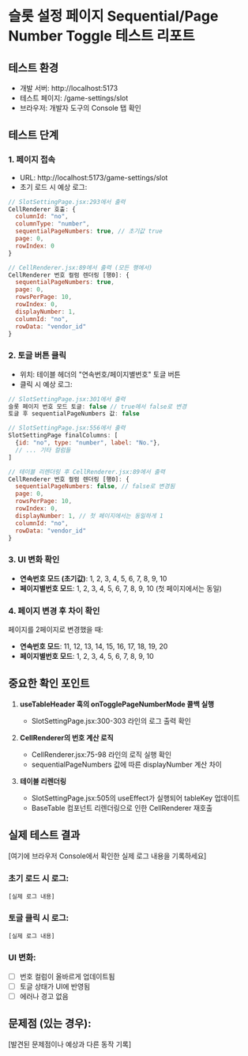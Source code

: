 # 슬롯 설정 페이지 Sequential/Page Number Toggle 테스트 리포트

## 테스트 환경
- 개발 서버: http://localhost:5173
- 테스트 페이지: /game-settings/slot
- 브라우저: 개발자 도구의 Console 탭 확인

## 테스트 단계

### 1. 페이지 접속
- URL: http://localhost:5173/game-settings/slot
- 초기 로드 시 예상 로그:

```javascript
// SlotSettingPage.jsx:293에서 출력
CellRenderer 호출: {
  columnId: "no", 
  columnType: "number", 
  sequentialPageNumbers: true, // 초기값 true
  page: 0, 
  rowIndex: 0
}

// CellRenderer.jsx:89에서 출력 (모든 행에서)
CellRenderer 번호 컬럼 렌더링 [행0]: {
  sequentialPageNumbers: true,
  page: 0,
  rowsPerPage: 10,
  rowIndex: 0,
  displayNumber: 1,
  columnId: "no",
  rowData: "vendor_id"
}
```

### 2. 토글 버튼 클릭
- 위치: 테이블 헤더의 "연속번호/페이지별번호" 토글 버튼
- 클릭 시 예상 로그:

```javascript
// SlotSettingPage.jsx:301에서 출력
슬롯 페이지 번호 모드 토글: false // true에서 false로 변경
토글 후 sequentialPageNumbers 값: false

// SlotSettingPage.jsx:556에서 출력
SlotSettingPage finalColumns: [
  {id: "no", type: "number", label: "No."},
  // ... 기타 컬럼들
]

// 테이블 리렌더링 후 CellRenderer.jsx:89에서 출력
CellRenderer 번호 컬럼 렌더링 [행0]: {
  sequentialPageNumbers: false, // false로 변경됨
  page: 0,
  rowsPerPage: 10,
  rowIndex: 0,
  displayNumber: 1, // 첫 페이지에서는 동일하게 1
  columnId: "no",
  rowData: "vendor_id"
}
```

### 3. UI 변화 확인
- **연속번호 모드 (초기값)**: 1, 2, 3, 4, 5, 6, 7, 8, 9, 10
- **페이지별번호 모드**: 1, 2, 3, 4, 5, 6, 7, 8, 9, 10 (첫 페이지에서는 동일)

### 4. 페이지 변경 후 차이 확인
페이지를 2페이지로 변경했을 때:
- **연속번호 모드**: 11, 12, 13, 14, 15, 16, 17, 18, 19, 20
- **페이지별번호 모드**: 1, 2, 3, 4, 5, 6, 7, 8, 9, 10

## 중요한 확인 포인트

1. **useTableHeader 훅의 onTogglePageNumberMode 콜백 실행**
   - SlotSettingPage.jsx:300-303 라인의 로그 출력 확인

2. **CellRenderer의 번호 계산 로직**
   - CellRenderer.jsx:75-98 라인의 로직 실행 확인
   - sequentialPageNumbers 값에 따른 displayNumber 계산 차이

3. **테이블 리렌더링**
   - SlotSettingPage.jsx:505의 useEffect가 실행되어 tableKey 업데이트
   - BaseTable 컴포넌트 리렌더링으로 인한 CellRenderer 재호출

## 실제 테스트 결과
[여기에 브라우저 Console에서 확인한 실제 로그 내용을 기록하세요]

### 초기 로드 시 로그:
```
[실제 로그 내용]
```

### 토글 클릭 시 로그:
```
[실제 로그 내용]
```

### UI 변화:
- [ ] 번호 컬럼이 올바르게 업데이트됨
- [ ] 토글 상태가 UI에 반영됨
- [ ] 에러나 경고 없음

## 문제점 (있는 경우):
[발견된 문제점이나 예상과 다른 동작 기록]